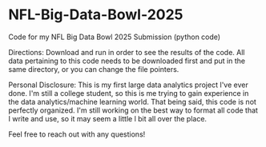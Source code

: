 # NFL-Big-Data-Bowl-2025
Code for my NFL Big Data Bowl 2025 Submission (python code)

Directions:
Download and run in order to see the results of the code. All data pertaining to this
code needs to be downloaded first and put in the same directory, or you can change
the file pointers.

Personal Disclosure:
This is my first large data analytics project I've ever done. I'm still a college
student, so this is me trying to gain experience in the data analytics/machine
learning world. That being said, this code is not perfectly organized. I'm still
working on the best way to format all code that I write and use, so it may seem a
little l bit all over the place. 

Feel free to reach out with any questions!
